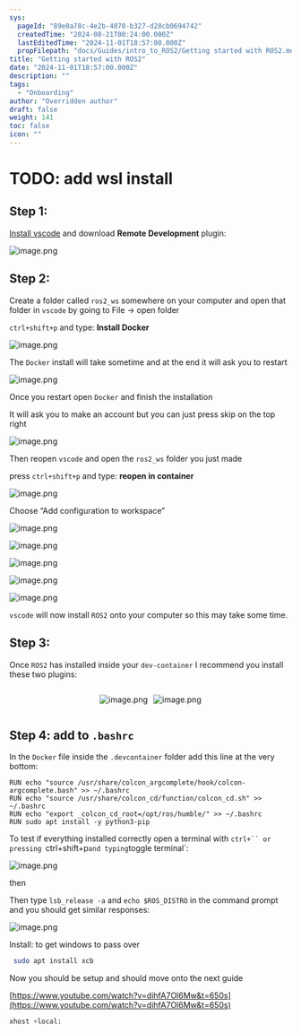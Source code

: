 ```yaml
---
sys:
  pageId: "89e0a78c-4e2b-4070-b327-d28cb0694742"
  createdTime: "2024-08-21T00:24:00.000Z"
  lastEditedTime: "2024-11-01T18:57:00.000Z"
  propFilepath: "docs/Guides/intro_to_ROS2/Getting started with ROS2.md"
title: "Getting started with ROS2"
date: "2024-11-01T18:57:00.000Z"
description: ""
tags:
  - "Onboarding"
author: "Overridden author"
draft: false
weight: 141
toc: false
icon: ""
---
```


# TODO: add wsl install

## Step 1:

[Install vscode](https://code.visualstudio.com/download) and download **Remote Development** plugin:

![image.png](https://prod-files-secure.s3.us-west-2.amazonaws.com/d518164a-d88e-44d1-a4ee-3adb3bd8bce0/efb52993-1881-4a40-b95e-6f020334f022/image.png?X-Amz-Algorithm=AWS4-HMAC-SHA256&X-Amz-Content-Sha256=UNSIGNED-PAYLOAD&X-Amz-Credential=ASIAZI2LB466ZWNISYUC%2F20250419%2Fus-west-2%2Fs3%2Faws4_request&X-Amz-Date=20250419T032146Z&X-Amz-Expires=3600&X-Amz-Security-Token=IQoJb3JpZ2luX2VjEPv%2F%2F%2F%2F%2F%2F%2F%2F%2F%2FwEaCXVzLXdlc3QtMiJHMEUCIQCry6vz66LTsfid3oPyr3C7R%2FbJ9gcvj78i%2FRQANaVKsAIgQxx5cTyyQsh%2FQ1C3p0Qd1OoDMQwjb%2FRH7vw4Curs6VYqiAQIhP%2F%2F%2F%2F%2F%2F%2F%2F%2F%2FARAAGgw2Mzc0MjMxODM4MDUiDAbFiLtApO0z6Xk9%2FSrcA97%2F9whvRWAFjVY%2BQgJr42wYwg1vfpS6gmQ2SZa3%2BAvqvA0JRM9R0MJbEL4pmNt41pRCuyoop5C1RQSjGpAlBLyDp9SDtZ4zkHfqOsOAIkFvS0G8Q1FTbYE1MkqN5zI4W6q1fKMu%2BWKZHCk6m9PwxJjYrl12ZSJtiCBDQvnuDr7z6LKo9OvWcpOxfFNPEh21lG8okvPoBW%2Bst%2F%2FnzqyFpPajXaW6kvsBB37i6Ww4dyk8zGdG3iEk0euPh%2BDFLIJQs7fB0hSPRufjO09z%2BI14iVb%2F8SJV779YKp%2FSk4M1QUSP3gBDbFzdWnJC6j19bYYRCpr193THtfwPEcFev0alUhZo%2BwU3uM1d6EyGoA9lL4cVSYSsgfBYugiJ%2BrXq9kcCkwSH9IJ6SIvLvBy69t%2FBiX42fsWTD0r7fN2TaUWPyrE6LkW3QsO30trLoJ8qpHGNrVMgfCEsx3enW0KLUThhTVdBPgsf9XuPHmaA%2FI%2FFJT97y8RQi%2BWD5RAZCtzbb4l42GWXAIxOPJnAV%2BAC6Ywq%2FdwUrqd3ChO2FLQczlRpbNr6GtLV%2FZp1fYH16XavQzIaAWHDYKHq1iJvo2%2BqFn9ye87u4c1DPSSgB07VXXEIRNDrHN%2BJ%2BousyJfHtKFiMKShjMAGOqUBndssb5GUx0Z85QWMP3BI7UFce9Fru2O73snBpc1GlXr2jplYocAbAmYo8EL6deXAf7FkH5ojfV19o34Cu1Jso9Q4q6Bouc%2BX6HvmFD7VFFjwoqvAi93sDIyQ7b19dz4f5cGTen22CU%2FcIQelBODl6w3ro5EJBdcJ912QK2dwQs8YREGFwW%2FELguZ51c4xRjLGxSj8QhdUrBwHBmsMhCGGEeWi9tW&X-Amz-Signature=8b8d7b037b5f20da3d4e670b04881b50f92c36bea7a03f4e3075747a29e326a3&X-Amz-SignedHeaders=host&x-id=GetObject)

## Step 2:

Create a folder called `ros2_ws` somewhere on your computer and open that folder in `vscode` by going to File → open folder 

`ctrl+shift+p` and type: **Install Docker**

![image.png](https://prod-files-secure.s3.us-west-2.amazonaws.com/d518164a-d88e-44d1-a4ee-3adb3bd8bce0/2269dc0e-1cd5-47ff-bceb-c04ad9b2eab0/image.png?X-Amz-Algorithm=AWS4-HMAC-SHA256&X-Amz-Content-Sha256=UNSIGNED-PAYLOAD&X-Amz-Credential=ASIAZI2LB466ZWNISYUC%2F20250419%2Fus-west-2%2Fs3%2Faws4_request&X-Amz-Date=20250419T032146Z&X-Amz-Expires=3600&X-Amz-Security-Token=IQoJb3JpZ2luX2VjEPv%2F%2F%2F%2F%2F%2F%2F%2F%2F%2FwEaCXVzLXdlc3QtMiJHMEUCIQCry6vz66LTsfid3oPyr3C7R%2FbJ9gcvj78i%2FRQANaVKsAIgQxx5cTyyQsh%2FQ1C3p0Qd1OoDMQwjb%2FRH7vw4Curs6VYqiAQIhP%2F%2F%2F%2F%2F%2F%2F%2F%2F%2FARAAGgw2Mzc0MjMxODM4MDUiDAbFiLtApO0z6Xk9%2FSrcA97%2F9whvRWAFjVY%2BQgJr42wYwg1vfpS6gmQ2SZa3%2BAvqvA0JRM9R0MJbEL4pmNt41pRCuyoop5C1RQSjGpAlBLyDp9SDtZ4zkHfqOsOAIkFvS0G8Q1FTbYE1MkqN5zI4W6q1fKMu%2BWKZHCk6m9PwxJjYrl12ZSJtiCBDQvnuDr7z6LKo9OvWcpOxfFNPEh21lG8okvPoBW%2Bst%2F%2FnzqyFpPajXaW6kvsBB37i6Ww4dyk8zGdG3iEk0euPh%2BDFLIJQs7fB0hSPRufjO09z%2BI14iVb%2F8SJV779YKp%2FSk4M1QUSP3gBDbFzdWnJC6j19bYYRCpr193THtfwPEcFev0alUhZo%2BwU3uM1d6EyGoA9lL4cVSYSsgfBYugiJ%2BrXq9kcCkwSH9IJ6SIvLvBy69t%2FBiX42fsWTD0r7fN2TaUWPyrE6LkW3QsO30trLoJ8qpHGNrVMgfCEsx3enW0KLUThhTVdBPgsf9XuPHmaA%2FI%2FFJT97y8RQi%2BWD5RAZCtzbb4l42GWXAIxOPJnAV%2BAC6Ywq%2FdwUrqd3ChO2FLQczlRpbNr6GtLV%2FZp1fYH16XavQzIaAWHDYKHq1iJvo2%2BqFn9ye87u4c1DPSSgB07VXXEIRNDrHN%2BJ%2BousyJfHtKFiMKShjMAGOqUBndssb5GUx0Z85QWMP3BI7UFce9Fru2O73snBpc1GlXr2jplYocAbAmYo8EL6deXAf7FkH5ojfV19o34Cu1Jso9Q4q6Bouc%2BX6HvmFD7VFFjwoqvAi93sDIyQ7b19dz4f5cGTen22CU%2FcIQelBODl6w3ro5EJBdcJ912QK2dwQs8YREGFwW%2FELguZ51c4xRjLGxSj8QhdUrBwHBmsMhCGGEeWi9tW&X-Amz-Signature=d424a332cbd5c08d1f7ecd223204dcb20207e34a4243b2ccf1009fecc45ede35&X-Amz-SignedHeaders=host&x-id=GetObject)

The `Docker` install will take sometime and at the end it will ask you to restart

![image.png](https://prod-files-secure.s3.us-west-2.amazonaws.com/d518164a-d88e-44d1-a4ee-3adb3bd8bce0/ed233f78-be33-4b1f-b89c-9c346c0e961e/image.png?X-Amz-Algorithm=AWS4-HMAC-SHA256&X-Amz-Content-Sha256=UNSIGNED-PAYLOAD&X-Amz-Credential=ASIAZI2LB466ZWNISYUC%2F20250419%2Fus-west-2%2Fs3%2Faws4_request&X-Amz-Date=20250419T032146Z&X-Amz-Expires=3600&X-Amz-Security-Token=IQoJb3JpZ2luX2VjEPv%2F%2F%2F%2F%2F%2F%2F%2F%2F%2FwEaCXVzLXdlc3QtMiJHMEUCIQCry6vz66LTsfid3oPyr3C7R%2FbJ9gcvj78i%2FRQANaVKsAIgQxx5cTyyQsh%2FQ1C3p0Qd1OoDMQwjb%2FRH7vw4Curs6VYqiAQIhP%2F%2F%2F%2F%2F%2F%2F%2F%2F%2FARAAGgw2Mzc0MjMxODM4MDUiDAbFiLtApO0z6Xk9%2FSrcA97%2F9whvRWAFjVY%2BQgJr42wYwg1vfpS6gmQ2SZa3%2BAvqvA0JRM9R0MJbEL4pmNt41pRCuyoop5C1RQSjGpAlBLyDp9SDtZ4zkHfqOsOAIkFvS0G8Q1FTbYE1MkqN5zI4W6q1fKMu%2BWKZHCk6m9PwxJjYrl12ZSJtiCBDQvnuDr7z6LKo9OvWcpOxfFNPEh21lG8okvPoBW%2Bst%2F%2FnzqyFpPajXaW6kvsBB37i6Ww4dyk8zGdG3iEk0euPh%2BDFLIJQs7fB0hSPRufjO09z%2BI14iVb%2F8SJV779YKp%2FSk4M1QUSP3gBDbFzdWnJC6j19bYYRCpr193THtfwPEcFev0alUhZo%2BwU3uM1d6EyGoA9lL4cVSYSsgfBYugiJ%2BrXq9kcCkwSH9IJ6SIvLvBy69t%2FBiX42fsWTD0r7fN2TaUWPyrE6LkW3QsO30trLoJ8qpHGNrVMgfCEsx3enW0KLUThhTVdBPgsf9XuPHmaA%2FI%2FFJT97y8RQi%2BWD5RAZCtzbb4l42GWXAIxOPJnAV%2BAC6Ywq%2FdwUrqd3ChO2FLQczlRpbNr6GtLV%2FZp1fYH16XavQzIaAWHDYKHq1iJvo2%2BqFn9ye87u4c1DPSSgB07VXXEIRNDrHN%2BJ%2BousyJfHtKFiMKShjMAGOqUBndssb5GUx0Z85QWMP3BI7UFce9Fru2O73snBpc1GlXr2jplYocAbAmYo8EL6deXAf7FkH5ojfV19o34Cu1Jso9Q4q6Bouc%2BX6HvmFD7VFFjwoqvAi93sDIyQ7b19dz4f5cGTen22CU%2FcIQelBODl6w3ro5EJBdcJ912QK2dwQs8YREGFwW%2FELguZ51c4xRjLGxSj8QhdUrBwHBmsMhCGGEeWi9tW&X-Amz-Signature=d6b763e331e0bb63c8dec20ac6fc085eabfa202d4f02856cc0e11b948060bd89&X-Amz-SignedHeaders=host&x-id=GetObject)

Once you restart open `Docker` and finish the installation

It will ask you to make an account but you can just press skip on the top right

![image.png](https://prod-files-secure.s3.us-west-2.amazonaws.com/d518164a-d88e-44d1-a4ee-3adb3bd8bce0/21010ad9-1659-4fd9-9f59-9932a09b2a3d/image.png?X-Amz-Algorithm=AWS4-HMAC-SHA256&X-Amz-Content-Sha256=UNSIGNED-PAYLOAD&X-Amz-Credential=ASIAZI2LB466ZWNISYUC%2F20250419%2Fus-west-2%2Fs3%2Faws4_request&X-Amz-Date=20250419T032146Z&X-Amz-Expires=3600&X-Amz-Security-Token=IQoJb3JpZ2luX2VjEPv%2F%2F%2F%2F%2F%2F%2F%2F%2F%2FwEaCXVzLXdlc3QtMiJHMEUCIQCry6vz66LTsfid3oPyr3C7R%2FbJ9gcvj78i%2FRQANaVKsAIgQxx5cTyyQsh%2FQ1C3p0Qd1OoDMQwjb%2FRH7vw4Curs6VYqiAQIhP%2F%2F%2F%2F%2F%2F%2F%2F%2F%2FARAAGgw2Mzc0MjMxODM4MDUiDAbFiLtApO0z6Xk9%2FSrcA97%2F9whvRWAFjVY%2BQgJr42wYwg1vfpS6gmQ2SZa3%2BAvqvA0JRM9R0MJbEL4pmNt41pRCuyoop5C1RQSjGpAlBLyDp9SDtZ4zkHfqOsOAIkFvS0G8Q1FTbYE1MkqN5zI4W6q1fKMu%2BWKZHCk6m9PwxJjYrl12ZSJtiCBDQvnuDr7z6LKo9OvWcpOxfFNPEh21lG8okvPoBW%2Bst%2F%2FnzqyFpPajXaW6kvsBB37i6Ww4dyk8zGdG3iEk0euPh%2BDFLIJQs7fB0hSPRufjO09z%2BI14iVb%2F8SJV779YKp%2FSk4M1QUSP3gBDbFzdWnJC6j19bYYRCpr193THtfwPEcFev0alUhZo%2BwU3uM1d6EyGoA9lL4cVSYSsgfBYugiJ%2BrXq9kcCkwSH9IJ6SIvLvBy69t%2FBiX42fsWTD0r7fN2TaUWPyrE6LkW3QsO30trLoJ8qpHGNrVMgfCEsx3enW0KLUThhTVdBPgsf9XuPHmaA%2FI%2FFJT97y8RQi%2BWD5RAZCtzbb4l42GWXAIxOPJnAV%2BAC6Ywq%2FdwUrqd3ChO2FLQczlRpbNr6GtLV%2FZp1fYH16XavQzIaAWHDYKHq1iJvo2%2BqFn9ye87u4c1DPSSgB07VXXEIRNDrHN%2BJ%2BousyJfHtKFiMKShjMAGOqUBndssb5GUx0Z85QWMP3BI7UFce9Fru2O73snBpc1GlXr2jplYocAbAmYo8EL6deXAf7FkH5ojfV19o34Cu1Jso9Q4q6Bouc%2BX6HvmFD7VFFjwoqvAi93sDIyQ7b19dz4f5cGTen22CU%2FcIQelBODl6w3ro5EJBdcJ912QK2dwQs8YREGFwW%2FELguZ51c4xRjLGxSj8QhdUrBwHBmsMhCGGEeWi9tW&X-Amz-Signature=cddf426ac97e3a8be23da861c2e9b647b1fe9a4675550536a5f05f2526b979c6&X-Amz-SignedHeaders=host&x-id=GetObject)

Then reopen `vscode` and open the `ros2_ws` folder you just made

press `ctrl+shift+p` and type: **reopen in container**

![image.png](https://prod-files-secure.s3.us-west-2.amazonaws.com/d518164a-d88e-44d1-a4ee-3adb3bd8bce0/4e93b8c2-41ad-488c-8095-c74205196118/image.png?X-Amz-Algorithm=AWS4-HMAC-SHA256&X-Amz-Content-Sha256=UNSIGNED-PAYLOAD&X-Amz-Credential=ASIAZI2LB466ZWNISYUC%2F20250419%2Fus-west-2%2Fs3%2Faws4_request&X-Amz-Date=20250419T032146Z&X-Amz-Expires=3600&X-Amz-Security-Token=IQoJb3JpZ2luX2VjEPv%2F%2F%2F%2F%2F%2F%2F%2F%2F%2FwEaCXVzLXdlc3QtMiJHMEUCIQCry6vz66LTsfid3oPyr3C7R%2FbJ9gcvj78i%2FRQANaVKsAIgQxx5cTyyQsh%2FQ1C3p0Qd1OoDMQwjb%2FRH7vw4Curs6VYqiAQIhP%2F%2F%2F%2F%2F%2F%2F%2F%2F%2FARAAGgw2Mzc0MjMxODM4MDUiDAbFiLtApO0z6Xk9%2FSrcA97%2F9whvRWAFjVY%2BQgJr42wYwg1vfpS6gmQ2SZa3%2BAvqvA0JRM9R0MJbEL4pmNt41pRCuyoop5C1RQSjGpAlBLyDp9SDtZ4zkHfqOsOAIkFvS0G8Q1FTbYE1MkqN5zI4W6q1fKMu%2BWKZHCk6m9PwxJjYrl12ZSJtiCBDQvnuDr7z6LKo9OvWcpOxfFNPEh21lG8okvPoBW%2Bst%2F%2FnzqyFpPajXaW6kvsBB37i6Ww4dyk8zGdG3iEk0euPh%2BDFLIJQs7fB0hSPRufjO09z%2BI14iVb%2F8SJV779YKp%2FSk4M1QUSP3gBDbFzdWnJC6j19bYYRCpr193THtfwPEcFev0alUhZo%2BwU3uM1d6EyGoA9lL4cVSYSsgfBYugiJ%2BrXq9kcCkwSH9IJ6SIvLvBy69t%2FBiX42fsWTD0r7fN2TaUWPyrE6LkW3QsO30trLoJ8qpHGNrVMgfCEsx3enW0KLUThhTVdBPgsf9XuPHmaA%2FI%2FFJT97y8RQi%2BWD5RAZCtzbb4l42GWXAIxOPJnAV%2BAC6Ywq%2FdwUrqd3ChO2FLQczlRpbNr6GtLV%2FZp1fYH16XavQzIaAWHDYKHq1iJvo2%2BqFn9ye87u4c1DPSSgB07VXXEIRNDrHN%2BJ%2BousyJfHtKFiMKShjMAGOqUBndssb5GUx0Z85QWMP3BI7UFce9Fru2O73snBpc1GlXr2jplYocAbAmYo8EL6deXAf7FkH5ojfV19o34Cu1Jso9Q4q6Bouc%2BX6HvmFD7VFFjwoqvAi93sDIyQ7b19dz4f5cGTen22CU%2FcIQelBODl6w3ro5EJBdcJ912QK2dwQs8YREGFwW%2FELguZ51c4xRjLGxSj8QhdUrBwHBmsMhCGGEeWi9tW&X-Amz-Signature=fe17171e8976b14ee8f546bd0cde89f5a1005c40c89fb7ae87436ee4fec9334a&X-Amz-SignedHeaders=host&x-id=GetObject)

Choose “Add configuration to workspace”

![image.png](https://prod-files-secure.s3.us-west-2.amazonaws.com/d518164a-d88e-44d1-a4ee-3adb3bd8bce0/9560b282-5060-4989-ba37-97e7b2c22476/image.png?X-Amz-Algorithm=AWS4-HMAC-SHA256&X-Amz-Content-Sha256=UNSIGNED-PAYLOAD&X-Amz-Credential=ASIAZI2LB466ZWNISYUC%2F20250419%2Fus-west-2%2Fs3%2Faws4_request&X-Amz-Date=20250419T032146Z&X-Amz-Expires=3600&X-Amz-Security-Token=IQoJb3JpZ2luX2VjEPv%2F%2F%2F%2F%2F%2F%2F%2F%2F%2FwEaCXVzLXdlc3QtMiJHMEUCIQCry6vz66LTsfid3oPyr3C7R%2FbJ9gcvj78i%2FRQANaVKsAIgQxx5cTyyQsh%2FQ1C3p0Qd1OoDMQwjb%2FRH7vw4Curs6VYqiAQIhP%2F%2F%2F%2F%2F%2F%2F%2F%2F%2FARAAGgw2Mzc0MjMxODM4MDUiDAbFiLtApO0z6Xk9%2FSrcA97%2F9whvRWAFjVY%2BQgJr42wYwg1vfpS6gmQ2SZa3%2BAvqvA0JRM9R0MJbEL4pmNt41pRCuyoop5C1RQSjGpAlBLyDp9SDtZ4zkHfqOsOAIkFvS0G8Q1FTbYE1MkqN5zI4W6q1fKMu%2BWKZHCk6m9PwxJjYrl12ZSJtiCBDQvnuDr7z6LKo9OvWcpOxfFNPEh21lG8okvPoBW%2Bst%2F%2FnzqyFpPajXaW6kvsBB37i6Ww4dyk8zGdG3iEk0euPh%2BDFLIJQs7fB0hSPRufjO09z%2BI14iVb%2F8SJV779YKp%2FSk4M1QUSP3gBDbFzdWnJC6j19bYYRCpr193THtfwPEcFev0alUhZo%2BwU3uM1d6EyGoA9lL4cVSYSsgfBYugiJ%2BrXq9kcCkwSH9IJ6SIvLvBy69t%2FBiX42fsWTD0r7fN2TaUWPyrE6LkW3QsO30trLoJ8qpHGNrVMgfCEsx3enW0KLUThhTVdBPgsf9XuPHmaA%2FI%2FFJT97y8RQi%2BWD5RAZCtzbb4l42GWXAIxOPJnAV%2BAC6Ywq%2FdwUrqd3ChO2FLQczlRpbNr6GtLV%2FZp1fYH16XavQzIaAWHDYKHq1iJvo2%2BqFn9ye87u4c1DPSSgB07VXXEIRNDrHN%2BJ%2BousyJfHtKFiMKShjMAGOqUBndssb5GUx0Z85QWMP3BI7UFce9Fru2O73snBpc1GlXr2jplYocAbAmYo8EL6deXAf7FkH5ojfV19o34Cu1Jso9Q4q6Bouc%2BX6HvmFD7VFFjwoqvAi93sDIyQ7b19dz4f5cGTen22CU%2FcIQelBODl6w3ro5EJBdcJ912QK2dwQs8YREGFwW%2FELguZ51c4xRjLGxSj8QhdUrBwHBmsMhCGGEeWi9tW&X-Amz-Signature=dde4c92efd8c2a6429f3a10dea2fe0cd13879060eef00b348cbf40efd953d025&X-Amz-SignedHeaders=host&x-id=GetObject)

![image.png](https://prod-files-secure.s3.us-west-2.amazonaws.com/d518164a-d88e-44d1-a4ee-3adb3bd8bce0/2ee63f81-886b-48e8-a553-dc6e5eac99e4/image.png?X-Amz-Algorithm=AWS4-HMAC-SHA256&X-Amz-Content-Sha256=UNSIGNED-PAYLOAD&X-Amz-Credential=ASIAZI2LB466ZWNISYUC%2F20250419%2Fus-west-2%2Fs3%2Faws4_request&X-Amz-Date=20250419T032146Z&X-Amz-Expires=3600&X-Amz-Security-Token=IQoJb3JpZ2luX2VjEPv%2F%2F%2F%2F%2F%2F%2F%2F%2F%2FwEaCXVzLXdlc3QtMiJHMEUCIQCry6vz66LTsfid3oPyr3C7R%2FbJ9gcvj78i%2FRQANaVKsAIgQxx5cTyyQsh%2FQ1C3p0Qd1OoDMQwjb%2FRH7vw4Curs6VYqiAQIhP%2F%2F%2F%2F%2F%2F%2F%2F%2F%2FARAAGgw2Mzc0MjMxODM4MDUiDAbFiLtApO0z6Xk9%2FSrcA97%2F9whvRWAFjVY%2BQgJr42wYwg1vfpS6gmQ2SZa3%2BAvqvA0JRM9R0MJbEL4pmNt41pRCuyoop5C1RQSjGpAlBLyDp9SDtZ4zkHfqOsOAIkFvS0G8Q1FTbYE1MkqN5zI4W6q1fKMu%2BWKZHCk6m9PwxJjYrl12ZSJtiCBDQvnuDr7z6LKo9OvWcpOxfFNPEh21lG8okvPoBW%2Bst%2F%2FnzqyFpPajXaW6kvsBB37i6Ww4dyk8zGdG3iEk0euPh%2BDFLIJQs7fB0hSPRufjO09z%2BI14iVb%2F8SJV779YKp%2FSk4M1QUSP3gBDbFzdWnJC6j19bYYRCpr193THtfwPEcFev0alUhZo%2BwU3uM1d6EyGoA9lL4cVSYSsgfBYugiJ%2BrXq9kcCkwSH9IJ6SIvLvBy69t%2FBiX42fsWTD0r7fN2TaUWPyrE6LkW3QsO30trLoJ8qpHGNrVMgfCEsx3enW0KLUThhTVdBPgsf9XuPHmaA%2FI%2FFJT97y8RQi%2BWD5RAZCtzbb4l42GWXAIxOPJnAV%2BAC6Ywq%2FdwUrqd3ChO2FLQczlRpbNr6GtLV%2FZp1fYH16XavQzIaAWHDYKHq1iJvo2%2BqFn9ye87u4c1DPSSgB07VXXEIRNDrHN%2BJ%2BousyJfHtKFiMKShjMAGOqUBndssb5GUx0Z85QWMP3BI7UFce9Fru2O73snBpc1GlXr2jplYocAbAmYo8EL6deXAf7FkH5ojfV19o34Cu1Jso9Q4q6Bouc%2BX6HvmFD7VFFjwoqvAi93sDIyQ7b19dz4f5cGTen22CU%2FcIQelBODl6w3ro5EJBdcJ912QK2dwQs8YREGFwW%2FELguZ51c4xRjLGxSj8QhdUrBwHBmsMhCGGEeWi9tW&X-Amz-Signature=f087250e0e6043c550301618b9a8be79d565fc96b9e64e42b432980761d2b2fd&X-Amz-SignedHeaders=host&x-id=GetObject)

![image.png](https://prod-files-secure.s3.us-west-2.amazonaws.com/d518164a-d88e-44d1-a4ee-3adb3bd8bce0/ae1580b2-b048-407e-aed9-b584224a7a04/image.png?X-Amz-Algorithm=AWS4-HMAC-SHA256&X-Amz-Content-Sha256=UNSIGNED-PAYLOAD&X-Amz-Credential=ASIAZI2LB466ZWNISYUC%2F20250419%2Fus-west-2%2Fs3%2Faws4_request&X-Amz-Date=20250419T032146Z&X-Amz-Expires=3600&X-Amz-Security-Token=IQoJb3JpZ2luX2VjEPv%2F%2F%2F%2F%2F%2F%2F%2F%2F%2FwEaCXVzLXdlc3QtMiJHMEUCIQCry6vz66LTsfid3oPyr3C7R%2FbJ9gcvj78i%2FRQANaVKsAIgQxx5cTyyQsh%2FQ1C3p0Qd1OoDMQwjb%2FRH7vw4Curs6VYqiAQIhP%2F%2F%2F%2F%2F%2F%2F%2F%2F%2FARAAGgw2Mzc0MjMxODM4MDUiDAbFiLtApO0z6Xk9%2FSrcA97%2F9whvRWAFjVY%2BQgJr42wYwg1vfpS6gmQ2SZa3%2BAvqvA0JRM9R0MJbEL4pmNt41pRCuyoop5C1RQSjGpAlBLyDp9SDtZ4zkHfqOsOAIkFvS0G8Q1FTbYE1MkqN5zI4W6q1fKMu%2BWKZHCk6m9PwxJjYrl12ZSJtiCBDQvnuDr7z6LKo9OvWcpOxfFNPEh21lG8okvPoBW%2Bst%2F%2FnzqyFpPajXaW6kvsBB37i6Ww4dyk8zGdG3iEk0euPh%2BDFLIJQs7fB0hSPRufjO09z%2BI14iVb%2F8SJV779YKp%2FSk4M1QUSP3gBDbFzdWnJC6j19bYYRCpr193THtfwPEcFev0alUhZo%2BwU3uM1d6EyGoA9lL4cVSYSsgfBYugiJ%2BrXq9kcCkwSH9IJ6SIvLvBy69t%2FBiX42fsWTD0r7fN2TaUWPyrE6LkW3QsO30trLoJ8qpHGNrVMgfCEsx3enW0KLUThhTVdBPgsf9XuPHmaA%2FI%2FFJT97y8RQi%2BWD5RAZCtzbb4l42GWXAIxOPJnAV%2BAC6Ywq%2FdwUrqd3ChO2FLQczlRpbNr6GtLV%2FZp1fYH16XavQzIaAWHDYKHq1iJvo2%2BqFn9ye87u4c1DPSSgB07VXXEIRNDrHN%2BJ%2BousyJfHtKFiMKShjMAGOqUBndssb5GUx0Z85QWMP3BI7UFce9Fru2O73snBpc1GlXr2jplYocAbAmYo8EL6deXAf7FkH5ojfV19o34Cu1Jso9Q4q6Bouc%2BX6HvmFD7VFFjwoqvAi93sDIyQ7b19dz4f5cGTen22CU%2FcIQelBODl6w3ro5EJBdcJ912QK2dwQs8YREGFwW%2FELguZ51c4xRjLGxSj8QhdUrBwHBmsMhCGGEeWi9tW&X-Amz-Signature=be7805ce5e4aeb92387254e1f2d089caea335332f405d1f4e343b5a92f4a8f4c&X-Amz-SignedHeaders=host&x-id=GetObject)

![image.png](https://prod-files-secure.s3.us-west-2.amazonaws.com/d518164a-d88e-44d1-a4ee-3adb3bd8bce0/53255b28-f75e-430f-b9e3-c0ac8577e42b/image.png?X-Amz-Algorithm=AWS4-HMAC-SHA256&X-Amz-Content-Sha256=UNSIGNED-PAYLOAD&X-Amz-Credential=ASIAZI2LB466ZWNISYUC%2F20250419%2Fus-west-2%2Fs3%2Faws4_request&X-Amz-Date=20250419T032146Z&X-Amz-Expires=3600&X-Amz-Security-Token=IQoJb3JpZ2luX2VjEPv%2F%2F%2F%2F%2F%2F%2F%2F%2F%2FwEaCXVzLXdlc3QtMiJHMEUCIQCry6vz66LTsfid3oPyr3C7R%2FbJ9gcvj78i%2FRQANaVKsAIgQxx5cTyyQsh%2FQ1C3p0Qd1OoDMQwjb%2FRH7vw4Curs6VYqiAQIhP%2F%2F%2F%2F%2F%2F%2F%2F%2F%2FARAAGgw2Mzc0MjMxODM4MDUiDAbFiLtApO0z6Xk9%2FSrcA97%2F9whvRWAFjVY%2BQgJr42wYwg1vfpS6gmQ2SZa3%2BAvqvA0JRM9R0MJbEL4pmNt41pRCuyoop5C1RQSjGpAlBLyDp9SDtZ4zkHfqOsOAIkFvS0G8Q1FTbYE1MkqN5zI4W6q1fKMu%2BWKZHCk6m9PwxJjYrl12ZSJtiCBDQvnuDr7z6LKo9OvWcpOxfFNPEh21lG8okvPoBW%2Bst%2F%2FnzqyFpPajXaW6kvsBB37i6Ww4dyk8zGdG3iEk0euPh%2BDFLIJQs7fB0hSPRufjO09z%2BI14iVb%2F8SJV779YKp%2FSk4M1QUSP3gBDbFzdWnJC6j19bYYRCpr193THtfwPEcFev0alUhZo%2BwU3uM1d6EyGoA9lL4cVSYSsgfBYugiJ%2BrXq9kcCkwSH9IJ6SIvLvBy69t%2FBiX42fsWTD0r7fN2TaUWPyrE6LkW3QsO30trLoJ8qpHGNrVMgfCEsx3enW0KLUThhTVdBPgsf9XuPHmaA%2FI%2FFJT97y8RQi%2BWD5RAZCtzbb4l42GWXAIxOPJnAV%2BAC6Ywq%2FdwUrqd3ChO2FLQczlRpbNr6GtLV%2FZp1fYH16XavQzIaAWHDYKHq1iJvo2%2BqFn9ye87u4c1DPSSgB07VXXEIRNDrHN%2BJ%2BousyJfHtKFiMKShjMAGOqUBndssb5GUx0Z85QWMP3BI7UFce9Fru2O73snBpc1GlXr2jplYocAbAmYo8EL6deXAf7FkH5ojfV19o34Cu1Jso9Q4q6Bouc%2BX6HvmFD7VFFjwoqvAi93sDIyQ7b19dz4f5cGTen22CU%2FcIQelBODl6w3ro5EJBdcJ912QK2dwQs8YREGFwW%2FELguZ51c4xRjLGxSj8QhdUrBwHBmsMhCGGEeWi9tW&X-Amz-Signature=1114f88dc6cdf9b10cd4a822c3214843cc7935aa691472b1282db01ba014acd9&X-Amz-SignedHeaders=host&x-id=GetObject)

![image.png](https://prod-files-secure.s3.us-west-2.amazonaws.com/d518164a-d88e-44d1-a4ee-3adb3bd8bce0/7c562767-5af9-4ffb-97d1-327bcdf4ee00/image.png?X-Amz-Algorithm=AWS4-HMAC-SHA256&X-Amz-Content-Sha256=UNSIGNED-PAYLOAD&X-Amz-Credential=ASIAZI2LB466ZWNISYUC%2F20250419%2Fus-west-2%2Fs3%2Faws4_request&X-Amz-Date=20250419T032146Z&X-Amz-Expires=3600&X-Amz-Security-Token=IQoJb3JpZ2luX2VjEPv%2F%2F%2F%2F%2F%2F%2F%2F%2F%2FwEaCXVzLXdlc3QtMiJHMEUCIQCry6vz66LTsfid3oPyr3C7R%2FbJ9gcvj78i%2FRQANaVKsAIgQxx5cTyyQsh%2FQ1C3p0Qd1OoDMQwjb%2FRH7vw4Curs6VYqiAQIhP%2F%2F%2F%2F%2F%2F%2F%2F%2F%2FARAAGgw2Mzc0MjMxODM4MDUiDAbFiLtApO0z6Xk9%2FSrcA97%2F9whvRWAFjVY%2BQgJr42wYwg1vfpS6gmQ2SZa3%2BAvqvA0JRM9R0MJbEL4pmNt41pRCuyoop5C1RQSjGpAlBLyDp9SDtZ4zkHfqOsOAIkFvS0G8Q1FTbYE1MkqN5zI4W6q1fKMu%2BWKZHCk6m9PwxJjYrl12ZSJtiCBDQvnuDr7z6LKo9OvWcpOxfFNPEh21lG8okvPoBW%2Bst%2F%2FnzqyFpPajXaW6kvsBB37i6Ww4dyk8zGdG3iEk0euPh%2BDFLIJQs7fB0hSPRufjO09z%2BI14iVb%2F8SJV779YKp%2FSk4M1QUSP3gBDbFzdWnJC6j19bYYRCpr193THtfwPEcFev0alUhZo%2BwU3uM1d6EyGoA9lL4cVSYSsgfBYugiJ%2BrXq9kcCkwSH9IJ6SIvLvBy69t%2FBiX42fsWTD0r7fN2TaUWPyrE6LkW3QsO30trLoJ8qpHGNrVMgfCEsx3enW0KLUThhTVdBPgsf9XuPHmaA%2FI%2FFJT97y8RQi%2BWD5RAZCtzbb4l42GWXAIxOPJnAV%2BAC6Ywq%2FdwUrqd3ChO2FLQczlRpbNr6GtLV%2FZp1fYH16XavQzIaAWHDYKHq1iJvo2%2BqFn9ye87u4c1DPSSgB07VXXEIRNDrHN%2BJ%2BousyJfHtKFiMKShjMAGOqUBndssb5GUx0Z85QWMP3BI7UFce9Fru2O73snBpc1GlXr2jplYocAbAmYo8EL6deXAf7FkH5ojfV19o34Cu1Jso9Q4q6Bouc%2BX6HvmFD7VFFjwoqvAi93sDIyQ7b19dz4f5cGTen22CU%2FcIQelBODl6w3ro5EJBdcJ912QK2dwQs8YREGFwW%2FELguZ51c4xRjLGxSj8QhdUrBwHBmsMhCGGEeWi9tW&X-Amz-Signature=a2d97589600ab9e57906e977dca315e39632d21d0c67e1592895cd5ee69e385b&X-Amz-SignedHeaders=host&x-id=GetObject)

`vscode` will now install `ROS2` onto your computer so this may take some time.

## Step 3:

Once `ROS2` has installed inside your `dev-container` I recommend you install these two plugins:

<div style="display: flex;flex-direction: row; column-gap:10px; max-width: 630px;justify-content: center;">
<div>

![image.png](https://prod-files-secure.s3.us-west-2.amazonaws.com/d518164a-d88e-44d1-a4ee-3adb3bd8bce0/3fc3d550-5a54-4ba1-ba6b-faa01cdb7369/image.png?X-Amz-Algorithm=AWS4-HMAC-SHA256&X-Amz-Content-Sha256=UNSIGNED-PAYLOAD&X-Amz-Credential=ASIAZI2LB4662BMA357N%2F20250419%2Fus-west-2%2Fs3%2Faws4_request&X-Amz-Date=20250419T032154Z&X-Amz-Expires=3600&X-Amz-Security-Token=IQoJb3JpZ2luX2VjEPv%2F%2F%2F%2F%2F%2F%2F%2F%2F%2FwEaCXVzLXdlc3QtMiJHMEUCIC3XrI4pWeqpgV3YsnnsHRiuOL7UbFesmwf46a%2B411mwAiEA5RsCnEV1UVh4Hs90oKgDucXc9up5IQe49GUt2bhzpPYqiAQIhP%2F%2F%2F%2F%2F%2F%2F%2F%2F%2FARAAGgw2Mzc0MjMxODM4MDUiDK%2FMueNE9s%2FbJ%2F1%2BVyrcA0eGteokTIl82oNursLlve%2Be5xn3fkJZbI%2BxzTmWLk9jWa6cJbX%2F7NRcDgZ5y8lMfVFF325vq4Eo5KcVWX33aus4DP5Il2zVa%2FAect4znKIPocVXVky32Vwy1M3Ape8ipQhHJrjYs2D1EkNe10kAM1w2B8Txu8yiy%2BLrHyRpvTE7%2BACbfFt%2FKxGcY78QTFhr0rBvA41%2B2sO1ksYZMlSykOsbO6FOKE0R3CL3kaTB8peMallc7lZNDO%2Bmow8HjXBAjNjaFKVihD3ulv7%2Bz2zhfsz%2BWE%2BoTTSX0z3CwQ5aRT%2Bdw9cpv1ATgAAsb3BcM9LEEiKvVTq80dhBpykOH1KMglFeirPqGDMCuZP4mMhXnbitmq5Fp4VolZy%2BMoIukbMakswk6%2F8%2BROVHOjwzKptswo0REh5CZDbBckdcRnUVaaY0CZcsS6WQcwlvZ2KaPR5gn5Ur%2BNn%2B405lSPSuMfx0p2LmDcJaAxwJY9qeeLPG0as7HrfmkkpiW4V%2BRb0k0sMhvxTf1f23uxiyKEjYWJC1qlZ79n42pimeeuDb5CvEpX9twNmneya%2BYfj5KoygFi95mFlE10DTIu89bRHJh54o2tuGXLqziTmW%2FvtoMGYx8YBnc73xfAzcfZpIGfArMKGhjMAGOqUBeNXWGYeaZRaDuYSGyVlEx72CEjQmGYdjLYnAfw4emCe63ZtFSIwy24EM%2Fx3CMROiJq%2FoyjEL92Q4N0znmjN5WgIfk%2BrlYARMVkT83VquY2%2FOT2jTukD%2BYH7tzYiPf%2FpQdwy6lfxvlUf0UQVhVXuUwuMyfvvOI46FIzrRx%2FJ68Q2s7PFITc2Oqxy8TmF7DFjlfW7WjTMCSGBD8aO3BSUoaS6sXV6o&X-Amz-Signature=672fc0a3c53d15dc8741e9f8cded99af5ddc25e7690f9a5b3c142fc860c191fe&X-Amz-SignedHeaders=host&x-id=GetObject)

</div>
<div>

![image.png](https://prod-files-secure.s3.us-west-2.amazonaws.com/d518164a-d88e-44d1-a4ee-3adb3bd8bce0/d994cc66-13c2-4093-a5a3-f84cf4601a82/image.png?X-Amz-Algorithm=AWS4-HMAC-SHA256&X-Amz-Content-Sha256=UNSIGNED-PAYLOAD&X-Amz-Credential=ASIAZI2LB466XEN4XHUL%2F20250419%2Fus-west-2%2Fs3%2Faws4_request&X-Amz-Date=20250419T032156Z&X-Amz-Expires=3600&X-Amz-Security-Token=IQoJb3JpZ2luX2VjEPv%2F%2F%2F%2F%2F%2F%2F%2F%2F%2FwEaCXVzLXdlc3QtMiJIMEYCIQCIVqrcqWOy2MUn69DBv93T5k0RMG88DOl60Y1VqwNGNQIhAMauea73OhoC8aTgozFJE%2BAkE1FoZqCfSgmKDNb0fPkmKogECIT%2F%2F%2F%2F%2F%2F%2F%2F%2F%2FwEQABoMNjM3NDIzMTgzODA1Igywxe28AplOJVRRwmcq3AO8EYtaRVJLHRlo6Hi%2Bse21dF0PV9oXHXaHI9bkX3lhsdv4WoFGsqDeA0bEMC%2F4mYKT6vimPrQkTu1OrTzbXVZUFgLSdq66mC%2FN01uzr9j5CtaHuVB4UsWD%2BJC%2BXJmsumyjV%2BQVJ%2FtGRQ%2Boy%2FXVd2fYQWydDYOq381HsEnnkyL2Bcdw8X8qk4ZRmShfKpIfwBRilNybK8wT8MFf3qJS3ANk%2Bu3c8etMeNA8wEQSNtYX9x5zvGZiaoSKXwxqX6sNJW4ZkSJe8Vzno2Nc2WW1Q9HkDQ0X9TAMMmKsKbj%2F1ubmTQyo9xbE3vkC1c5921tJaKX43wn2h7oGNBpC4Ab6sWvQTjpikoX639VFnIszpcFQx6yAr999Y3S1wFXvpn85BRKKJrbtn4PNpls09chTtHodco7b4J6bstfRDXmKvqk9J7rNOP2o8sQLR55rqxjN6fKYr9%2BKN%2BfrZ0cJDww0%2B%2FkgPcFbDcjVsGll0FWXQP6aVi%2FE7ZCwjS%2Flu%2FxbUSebWxDFqlbkp3L2iVFtcqPAfZItvv03890fsJHa8GiPPUQoYUhMicQMqWaHy%2FS73e8fP%2BTfYPIsLSETcjYwX6TCd4dLHzu2YsVRJ2z8zDa7cDeyoMnfv6TW2ZLwyHRiDjDDoYzABjqkAU2A0JqjKDAM0aSG4BRZXB%2BVe%2FHS5OtdqHiJNHlBMIioAoLXJ3S80g3N4khr9kLJnYAiWeaYYwU8H6a19GKiEAVevaqGalUWhEAYls7hu4617J%2BVNKsO3O%2BIZ%2BPfrJ4jOgQRL9K6v8HPDMUpJizHYKvSoLAaVIK1q4LJID%2BtArtJzdNX3lBpf7XEAk8jJb7a2gU7GaxQn95gFq2s9ayEXdATm0%2Fv&X-Amz-Signature=936c2b96f6fd8c2ea96873f4f7071927c1895fd4d9ff2fe6373bb0fed1a12f96&X-Amz-SignedHeaders=host&x-id=GetObject)

</div>
</div>

## Step 4: add to `.bashrc`

In the `Docker` file inside the `.devcontainer` folder add this line at the very bottom: 

```docker
RUN echo "source /usr/share/colcon_argcomplete/hook/colcon-argcomplete.bash" >> ~/.bashrc
RUN echo "source /usr/share/colcon_cd/function/colcon_cd.sh" >> ~/.bashrc
RUN echo "export _colcon_cd_root=/opt/ros/humble/" >> ~/.bashrc
RUN sudo apt install -y python3-pip 
```

To test if everything installed correctly open a terminal with `ctrl+`` or pressing `ctrl+shift+p` and typing `toggle terminal`:

![image.png](https://prod-files-secure.s3.us-west-2.amazonaws.com/d518164a-d88e-44d1-a4ee-3adb3bd8bce0/6a4943d8-b04e-4c02-9a58-775f3384d1a5/image.png?X-Amz-Algorithm=AWS4-HMAC-SHA256&X-Amz-Content-Sha256=UNSIGNED-PAYLOAD&X-Amz-Credential=ASIAZI2LB466ZWNISYUC%2F20250419%2Fus-west-2%2Fs3%2Faws4_request&X-Amz-Date=20250419T032146Z&X-Amz-Expires=3600&X-Amz-Security-Token=IQoJb3JpZ2luX2VjEPv%2F%2F%2F%2F%2F%2F%2F%2F%2F%2FwEaCXVzLXdlc3QtMiJHMEUCIQCry6vz66LTsfid3oPyr3C7R%2FbJ9gcvj78i%2FRQANaVKsAIgQxx5cTyyQsh%2FQ1C3p0Qd1OoDMQwjb%2FRH7vw4Curs6VYqiAQIhP%2F%2F%2F%2F%2F%2F%2F%2F%2F%2FARAAGgw2Mzc0MjMxODM4MDUiDAbFiLtApO0z6Xk9%2FSrcA97%2F9whvRWAFjVY%2BQgJr42wYwg1vfpS6gmQ2SZa3%2BAvqvA0JRM9R0MJbEL4pmNt41pRCuyoop5C1RQSjGpAlBLyDp9SDtZ4zkHfqOsOAIkFvS0G8Q1FTbYE1MkqN5zI4W6q1fKMu%2BWKZHCk6m9PwxJjYrl12ZSJtiCBDQvnuDr7z6LKo9OvWcpOxfFNPEh21lG8okvPoBW%2Bst%2F%2FnzqyFpPajXaW6kvsBB37i6Ww4dyk8zGdG3iEk0euPh%2BDFLIJQs7fB0hSPRufjO09z%2BI14iVb%2F8SJV779YKp%2FSk4M1QUSP3gBDbFzdWnJC6j19bYYRCpr193THtfwPEcFev0alUhZo%2BwU3uM1d6EyGoA9lL4cVSYSsgfBYugiJ%2BrXq9kcCkwSH9IJ6SIvLvBy69t%2FBiX42fsWTD0r7fN2TaUWPyrE6LkW3QsO30trLoJ8qpHGNrVMgfCEsx3enW0KLUThhTVdBPgsf9XuPHmaA%2FI%2FFJT97y8RQi%2BWD5RAZCtzbb4l42GWXAIxOPJnAV%2BAC6Ywq%2FdwUrqd3ChO2FLQczlRpbNr6GtLV%2FZp1fYH16XavQzIaAWHDYKHq1iJvo2%2BqFn9ye87u4c1DPSSgB07VXXEIRNDrHN%2BJ%2BousyJfHtKFiMKShjMAGOqUBndssb5GUx0Z85QWMP3BI7UFce9Fru2O73snBpc1GlXr2jplYocAbAmYo8EL6deXAf7FkH5ojfV19o34Cu1Jso9Q4q6Bouc%2BX6HvmFD7VFFjwoqvAi93sDIyQ7b19dz4f5cGTen22CU%2FcIQelBODl6w3ro5EJBdcJ912QK2dwQs8YREGFwW%2FELguZ51c4xRjLGxSj8QhdUrBwHBmsMhCGGEeWi9tW&X-Amz-Signature=f8582fd1652d6d3351a33a78da3f71c2c480edd689c96654fec3849d5c615cf9&X-Amz-SignedHeaders=host&x-id=GetObject)

then 

Then type `lsb_release -a` and `echo $ROS_DISTRO` in the command prompt and you should get similar responses:

![image.png](https://prod-files-secure.s3.us-west-2.amazonaws.com/d518164a-d88e-44d1-a4ee-3adb3bd8bce0/3e635dec-a805-4e85-8b9e-d000e5b71a4e/image.png?X-Amz-Algorithm=AWS4-HMAC-SHA256&X-Amz-Content-Sha256=UNSIGNED-PAYLOAD&X-Amz-Credential=ASIAZI2LB466ZWNISYUC%2F20250419%2Fus-west-2%2Fs3%2Faws4_request&X-Amz-Date=20250419T032146Z&X-Amz-Expires=3600&X-Amz-Security-Token=IQoJb3JpZ2luX2VjEPv%2F%2F%2F%2F%2F%2F%2F%2F%2F%2FwEaCXVzLXdlc3QtMiJHMEUCIQCry6vz66LTsfid3oPyr3C7R%2FbJ9gcvj78i%2FRQANaVKsAIgQxx5cTyyQsh%2FQ1C3p0Qd1OoDMQwjb%2FRH7vw4Curs6VYqiAQIhP%2F%2F%2F%2F%2F%2F%2F%2F%2F%2FARAAGgw2Mzc0MjMxODM4MDUiDAbFiLtApO0z6Xk9%2FSrcA97%2F9whvRWAFjVY%2BQgJr42wYwg1vfpS6gmQ2SZa3%2BAvqvA0JRM9R0MJbEL4pmNt41pRCuyoop5C1RQSjGpAlBLyDp9SDtZ4zkHfqOsOAIkFvS0G8Q1FTbYE1MkqN5zI4W6q1fKMu%2BWKZHCk6m9PwxJjYrl12ZSJtiCBDQvnuDr7z6LKo9OvWcpOxfFNPEh21lG8okvPoBW%2Bst%2F%2FnzqyFpPajXaW6kvsBB37i6Ww4dyk8zGdG3iEk0euPh%2BDFLIJQs7fB0hSPRufjO09z%2BI14iVb%2F8SJV779YKp%2FSk4M1QUSP3gBDbFzdWnJC6j19bYYRCpr193THtfwPEcFev0alUhZo%2BwU3uM1d6EyGoA9lL4cVSYSsgfBYugiJ%2BrXq9kcCkwSH9IJ6SIvLvBy69t%2FBiX42fsWTD0r7fN2TaUWPyrE6LkW3QsO30trLoJ8qpHGNrVMgfCEsx3enW0KLUThhTVdBPgsf9XuPHmaA%2FI%2FFJT97y8RQi%2BWD5RAZCtzbb4l42GWXAIxOPJnAV%2BAC6Ywq%2FdwUrqd3ChO2FLQczlRpbNr6GtLV%2FZp1fYH16XavQzIaAWHDYKHq1iJvo2%2BqFn9ye87u4c1DPSSgB07VXXEIRNDrHN%2BJ%2BousyJfHtKFiMKShjMAGOqUBndssb5GUx0Z85QWMP3BI7UFce9Fru2O73snBpc1GlXr2jplYocAbAmYo8EL6deXAf7FkH5ojfV19o34Cu1Jso9Q4q6Bouc%2BX6HvmFD7VFFjwoqvAi93sDIyQ7b19dz4f5cGTen22CU%2FcIQelBODl6w3ro5EJBdcJ912QK2dwQs8YREGFwW%2FELguZ51c4xRjLGxSj8QhdUrBwHBmsMhCGGEeWi9tW&X-Amz-Signature=24c596d82aad68c7e269df24366e82bc4c9c86e8d5050b3591e9289e2991b161&X-Amz-SignedHeaders=host&x-id=GetObject)

Install:  to get windows to pass over

```bash
 sudo apt install xcb
```

Now you should be setup and should move onto the next guide 

[https://www.youtube.com/watch?v=dihfA7Ol6Mw&t=650s](https://www.youtube.com/watch?v=dihfA7Ol6Mw&t=650s)

```python
xhost +local:
```
